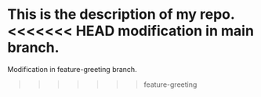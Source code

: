 This is the description of my repo.
<<<<<<< HEAD
modification in main branch.
=======
Modification in feature-greeting branch.
>>>>>>> feature-greeting
